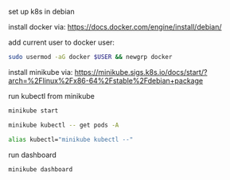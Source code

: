 set up k8s in debian

install docker via: <https://docs.docker.com/engine/install/debian/>

add current user to docker user:

```bash
sudo usermod -aG docker $USER && newgrp docker
```

install minikube via: <https://minikube.sigs.k8s.io/docs/start/?arch=%2Flinux%2Fx86-64%2Fstable%2Fdebian+package>

run kubectl from minikube

```bash
minikube start

minikube kubectl -- get pods -A

alias kubectl="minikube kubectl --"

```

run dashboard
```bash
minikube dashboard
```


